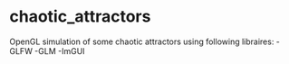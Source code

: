 # chaotic_attractors
OpenGL simulation of some chaotic attractors using following libraires:
-GLFW
-GLM
-ImGUI
